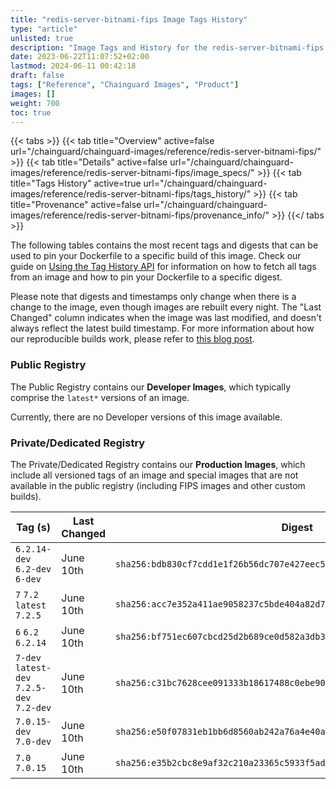 ```yaml
---
title: "redis-server-bitnami-fips Image Tags History"
type: "article"
unlisted: true
description: "Image Tags and History for the redis-server-bitnami-fips Chainguard Image"
date: 2023-06-22T11:07:52+02:00
lastmod: 2024-06-11 00:42:18
draft: false
tags: ["Reference", "Chainguard Images", "Product"]
images: []
weight: 700
toc: true
---
```


{{< tabs >}}
{{< tab title="Overview" active=false url="/chainguard/chainguard-images/reference/redis-server-bitnami-fips/" >}}
{{< tab title="Details" active=false url="/chainguard/chainguard-images/reference/redis-server-bitnami-fips/image_specs/" >}}
{{< tab title="Tags History" active=true url="/chainguard/chainguard-images/reference/redis-server-bitnami-fips/tags_history/" >}}
{{< tab title="Provenance" active=false url="/chainguard/chainguard-images/reference/redis-server-bitnami-fips/provenance_info/" >}}
{{</ tabs >}}

The following tables contains the most recent tags and digests that can be used to pin your Dockerfile to a specific build of this image. Check our guide on [Using the Tag History API](/chainguard/chainguard-images/using-the-tag-history-api/) for information on how to fetch all tags from an image and how to pin your Dockerfile to a specific digest.

Please note that digests and timestamps only change when there is a change to the image, even though images are rebuilt every night. The "Last Changed" column indicates when the image was last modified, and doesn't always reflect the latest build timestamp. For more information about how our reproducible builds work, please refer to [this blog post](https://www.chainguard.dev/unchained/reproducing-chainguards-reproducible-image-builds).

### Public Registry
The Public Registry contains our **Developer Images**, which typically comprise the `latest*` versions of an image.

Currently, there are no Developer versions of this image available.

### Private/Dedicated Registry
The Private/Dedicated Registry contains our **Production Images**, which include all versioned tags of an image and special images that are not available in the public registry (including FIPS images and other custom builds).

| Tag (s)                                     | Last Changed | Digest                                                                    |
|---------------------------------------------|--------------|---------------------------------------------------------------------------|
|  `6.2.14-dev` `6.2-dev` `6-dev`             | June 10th    | `sha256:bdb830cf7cdd1e1f26b56dc707e427eec591068dba6dc3101aaa847c364fc6d7` |
|  `7` `7.2` `latest` `7.2.5`                 | June 10th    | `sha256:acc7e352a411ae9058237c5bde404a82d7bd9b6cc67e9e14632e0f5d4e81c7ef` |
|  `6` `6.2` `6.2.14`                         | June 10th    | `sha256:bf751ec607cbcd25d2b689ce0d582a3db380932d94d99cc505917154bb0decac` |
|  `7-dev` `latest-dev` `7.2.5-dev` `7.2-dev` | June 10th    | `sha256:c31bc7628cee091333b18617488c0ebe90ac0f27371ddad04d37426cb57d27c5` |
|  `7.0.15-dev` `7.0-dev`                     | June 10th    | `sha256:e50f07831eb1bb6d8560ab242a76a4e40a0bb09c977714ae0d0d42345ac217eb` |
|  `7.0` `7.0.15`                             | June 10th    | `sha256:e35b2cbc8e9af32c210a23365c5933f5adbbad5306862e06d32cd9e621919049` |

